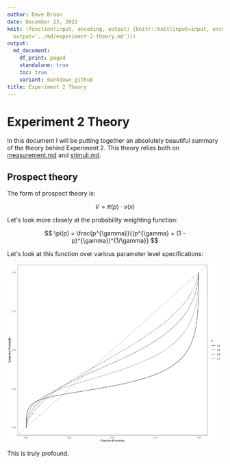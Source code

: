 ```yaml
---
author: Dave Braun
date: December 23, 2022
knit: (function(input, encoding, output) {knitr::knit(input=input, encoding = encoding,
  output='../md/experiment-2-theory.md')})
output:
  md_document:
    df_print: paged
    standalone: true
    toc: true
    variant: markdown_github
title: Experiment 2 Theory
---
```

   
# Experiment 2 Theory   
   
In this document I will be putting together an absolutely beautiful summary of the theory behind Experiment 2. This theory relies both on [measurement.md](./measurement.md) and [stimuli.md](./stimuli.md).   
   
   
   
## Prospect theory   
   
The form of prospect theory is:   
   
$$   
V = \pi(p) \cdot v(x)   
$$   
   
   
Let's look more closely at the probability weighting function:   
   
$$   
\pi(p) = \frac{p^{\gamma}}{(p^{\gamma} + (1 - p)^{\gamma})^{1/\gamma}}   
$$   
   
Let's look at this function over various parameter level specifications:   
   
   
<img src="figures/unnamed-chunk-1-1.png" title="plot of chunk unnamed-chunk-1" alt="plot of chunk unnamed-chunk-1" style="display: block; margin: auto;" />   
   
   
This is truly profound.